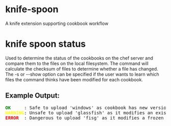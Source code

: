 knife-spoon
===========

A knife extension supporting cookbook workflow

knife spoon status
==================

Used to determine the status of the cookbooks on the chef server and compare them to the files on the local filesystem.
The command will calculate the checksum of files to determine whether a file has changed. The -s or --show option can be
specified if the user wants to learn which files the command thinks have been modified for each cookbook.

Example Output:
---------------

<pre>
<span style="color:green; font-weight:bold">OK&nbsp;&nbsp;&nbsp;&nbsp;&nbsp;</span>: Safe to upload 'windows' as cookbook has new version.
<span style="color:yellow; font-weight:bold">WARNING</span>: Unsafe to upload 'glassfish' as it modifies an existing cookbook..
<span style="color:red; font-weight:bold">ERROR&nbsp;&nbsp;</span>: Dangerous to upload 'fisg' as it modifies a frozen cookbook.
</pre>
